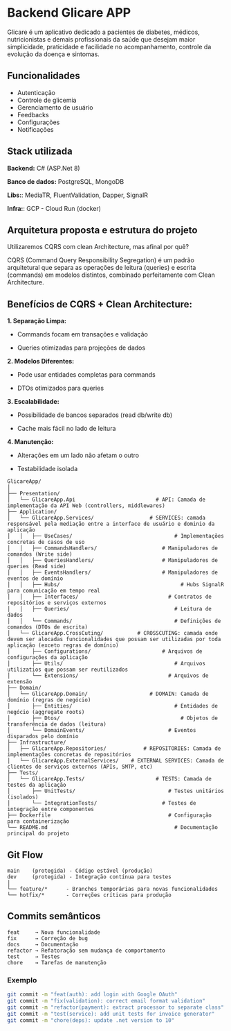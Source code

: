 # Backend Glicare APP

Glicare é um aplicativo dedicado a pacientes de diabetes, médicos, nutricionistas e demais profissionais da saúde que desejam maior simplicidade, praticidade e facilidade no acompanhamento, controle da evolução da doença e sintomas.

## Funcionalidades

- Autenticação
- Controle de glicemia
- Gerenciamento de usuário
- Feedbacks
- Configurações
- Notificações


## Stack utilizada

**Backend:** C# (ASP.Net 8)

**Banco de dados:** PostgreSQL, MongoDB

**Libs:**: MediaTR, FluentValidation, Dapper, SignalR

**Infra:**: GCP - Cloud Run (docker)

## Arquitetura proposta e estrutura do projeto

Utilizaremos CQRS com clean Architecture, mas afinal por quê?

CQRS (Command Query Responsibility Segregation) é um padrão arquitetural que separa as operações de leitura (queries) e escrita (commands) em modelos distintos, combinado perfeitamente com Clean Architecture.

## Benefícios de CQRS + Clean Architecture:

**1. Separação Limpa:**

- Commands focam em transações e validação

- Queries otimizadas para projeções de dados

**2. Modelos Diferentes:**

- Pode usar entidades completas para commands

- DTOs otimizados para queries

**3. Escalabilidade:**

- Possibilidade de bancos separados (read db/write db)

- Cache mais fácil no lado de leitura

**4. Manutenção:**

- Alterações em um lado não afetam o outro

- Testabilidade isolada


```plaintext
GlicareApp/
│
├── Presentation/                   
│   └── GlicareApp.Api					        # API: Camada de implementação da API Web (controllers, middlewares)
├── Application/						
│   └── GlicareApp.Services/			      # SERVICES: camada responsável pela mediação entre a interface de usuário e dominio da aplicação
│	│	├── UseCases/					              # Implementações concretas de casos de uso
│	│	├── CommandsHandlers/			          # Manipuladores de comandos (Write side)
│	│	├── QueriesHandlers/			          # Manipuladores de queries (Read side)
│	│	├── EventsHandlers/				          # Manipuladores de eventos de domínio
│	│	├── Hubs/						                # Hubs SignalR para comunicação em tempo real 
│	│	├── Interfaces/					            # Contratos de repositórios e serviços externos
│	│	├── Queries/					              # Leitura de dados
│	│	└── Commands/					              # Definições de comandos (DTOs de escrita)
│   └── GlicareApp.CrossCuting/		      # CROSSCUTING: camada onde devem ser alocadas funcionalidades que possam ser utilizadas por toda aplicação (exceto regras de domínio)
│		├── Configurations/				          # Arquivos de configurações da aplicação
│		├── Utils/						              # Arquivos utilizatios que possam ser reutilizados
│		└── Extensions/					            # Arquivos de extensão
├── Domain/								
│   └── GlicareApp.Domain/				      # DOMAIN: Camada de domínio (regras de negócio)
│		├── Entities/					              # Entidades de negócio (aggregate roots)
│		├── Dtos/						                # Objetos de transferência de dados (leitura)
│		└── DomainEvents/				            # Eventos disparados pelo domínio
├── Infrastructure/						
│   ├── GlicareApp.Repositories/		    # REPOSITORIES: Camada de implementações concretas de repositórios
│   └── GlicareApp.ExternalServices/    # EXTERNAL SERVICES: Camada de clientes de serviços externos (APIs, SMTP, etc)
├── Tests/								
│   └── GlicareApp.Tests/				        # TESTS: Camada de testes da aplicação
│		├── UnitTests/					            # Testes unitários (isolados)
│		└── IntegrationTests/			          # Testes de integração entre componentes
├── Dockerfile							            # Configuração para containerização
└── README.md							              # Documentação principal do projeto
```

## Git Flow

```plaintext
main    (protegida) - Código estável (produção)
dev     (protegida) - Integração contínua para testes
│
└── feature/*      - Branches temporárias para novas funcionalidades
└── hotfix/*       - Correções críticas para produção
```


## Commits semânticos
```plaintext
feat     → Nova funcionalidade
fix      → Correção de bug
docs     → Documentação
refactor → Refatoração sem mudança de comportamento
test     → Testes
chore    → Tarefas de manutenção
```

### Exemplo
```bash
git commit -m "feat(auth): add login with Google OAuth"
git commit -m "fix(validation): correct email format validation"
git commit -m "refactor(payment): extract processor to separate class"
git commit -m "test(service): add unit tests for invoice generator"
git commit -m "chore(deps): update .net version to 10"
```
